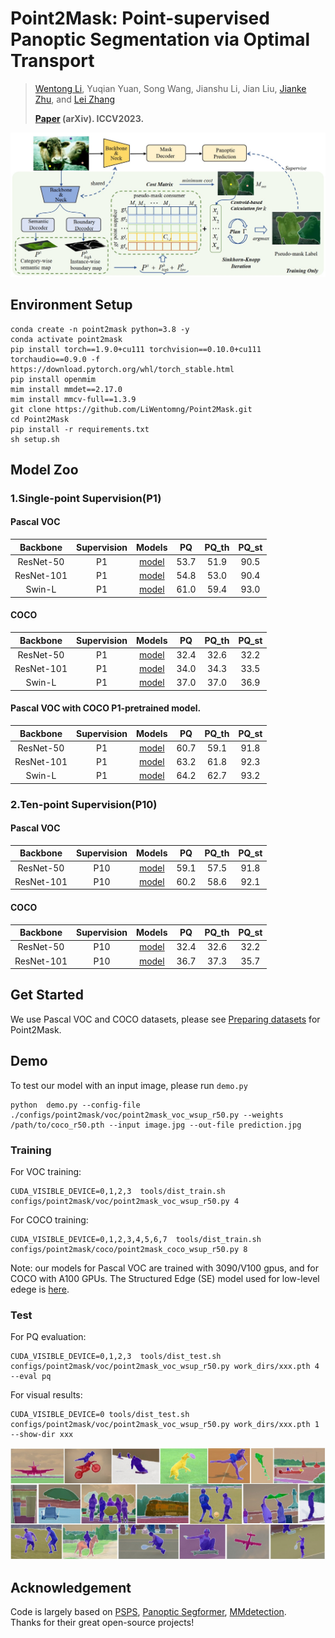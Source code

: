 # Point2Mask: Point-supervised Panoptic Segmentation via Optimal Transport
> [Wentong Li](https://cslwt.github.io/), Yuqian Yuan, Song Wang, Jianshu Li, Jian Liu, [Jianke Zhu](https://person.zju.edu.cn/jkzhu), and [Lei Zhang](https://www4.comp.polyu.edu.hk/~cslzhang/)
>
> **[Paper](https://arxiv.org/pdf/.pdf) (arXiv). ICCV2023.**


<img src="./data/point2mask.jpg" width="800px">



## Environment Setup

    conda create -n point2mask python=3.8 -y
    conda activate point2mask
    pip install torch==1.9.0+cu111 torchvision==0.10.0+cu111 torchaudio==0.9.0 -f https://download.pytorch.org/whl/torch_stable.html
    pip install openmim
    mim install mmdet==2.17.0
    mim install mmcv-full==1.3.9
    git clone https://github.com/LiWentomng/Point2Mask.git
    cd Point2Mask
    pip install -r requirements.txt
    sh setup.sh
    


## Model Zoo

### 1.Single-point Supervision(P1) 
#### Pascal VOC
|  Backbone  | Supervision |                                            Models                                            |  PQ  | PQ_th | PQ_st | 
|:----------:|:-----------:|:--------------------------------------------------------------------------------------------:|:----:|:-----:|:-----:|
| ResNet-50  |     P1      | [model](https://drive.google.com/file/d/1nuVb1Hlgu7uqFw-zE_r2NP-BAAHTBXS-/view?usp=sharing)  | 53.7 | 51.9  | 90.5  | 
| ResNet-101 |     P1      | [model](https://drive.google.com/file/d/1ToLa3dE7Hczz_O8Ej9eYcpjA0z1G4hai/view?usp=sharing)  | 54.8 | 53.0  | 90.4  |
|   Swin-L   |     P1      | [model](https://drive.google.com/file/d/1WblgH8xKZx0BFKU1qooVH4h7Fw_JxPeD/view?usp=sharing)  | 61.0 | 59.4  | 93.0  |

#### COCO 
|  Backbone  | Supervision |                                            Models                                            |  PQ  | PQ_th | PQ_st | 
|:----------:|:-----------:|:--------------------------------------------------------------------------------------------:|:----:|:-----:|:-----:|
| ResNet-50  |     P1      | [model](https://drive.google.com/file/d/1Y1GcOKy09y8lkaFqj5EPBMFgRUyKRI7c/view?usp=sharing)  | 32.4 | 32.6  | 32.2  | 
| ResNet-101 |     P1      | [model](https://drive.google.com/file/d/1ckTeH1kU7vMGWciol6zJfrLnWkZwKIrf/view?usp=sharing)  | 34.0 | 34.3  | 33.5  |
|   Swin-L   |     P1      | [model](https://drive.google.com/file/d/1umLYLgFo9GlKY8QDv5jlss1y2OXmMmYs/view?usp=sharing)  | 37.0 | 37.0  | 36.9  |


#### Pascal VOC with COCO P1-pretrained model.
|  Backbone  | Supervision |                                            Models                                            |  PQ  | PQ_th | PQ_st | 
|:----------:|:-----------:|:--------------------------------------------------------------------------------------------:|:----:|:-----:|:-----:|
| ResNet-50  |     P1      | [model](https://drive.google.com/file/d/1vd3SY_b4uUJW8WdIBb5zOkZUpd4quqMM/view?usp=sharing)  | 60.7 | 59.1  | 91.8  | 
| ResNet-101 |     P1      | [model](https://drive.google.com/file/d/1lP-Y-l66Bt-d2giIXAwb5JbK0u9RPVdr/view?usp=sharing)  | 63.2 | 61.8  | 92.3  |
|   Swin-L   |     P1      | [model](https://drive.google.com/file/d/1t4-2RXt6vgNZLCt2SNH-hS_8I0mLz2pE/view?usp=sharing)  | 64.2 | 62.7  | 93.2  |


### 2.Ten-point Supervision(P10) 
#### Pascal VOC
|  Backbone  | Supervision |                                            Models                                            |  PQ  | PQ_th | PQ_st | 
|:----------:|:-----------:|:--------------------------------------------------------------------------------------------:|:----:|:-----:|:-----:|
| ResNet-50  |     P10     | [model](https://drive.google.com/file/d/1m_KUOvB44IvROluTEU0SlRVA5UZxOlue/view?usp=sharing)  | 59.1 | 57.5  | 91.8  | 
| ResNet-101 |     P10     | [model](https://drive.google.com/file/d/1YkUIEynAn1vqslp22a24MTqZFLPLAU09/view?usp=sharing)  | 60.2 | 58.6  | 92.1  |


#### COCO 
|  Backbone  | Supervision |                                            Models                                            |  PQ  | PQ_th | PQ_st | 
|:----------:|:-----------:|:--------------------------------------------------------------------------------------------:|:----:|:-----:|:-----:|
| ResNet-50  |     P10     | [model](https://drive.google.com/file/d/1WORcd9gYZLMctKup98ooOl1pXOR6ywpH/view?usp=sharing)  | 32.4 | 32.6  | 32.2  | 
| ResNet-101 |     P10     | [model](https://drive.google.com/file/d/1JvMcx2JDX-jcyDhqShrXYwrgjYoLl5q3/view?usp=sharing)  | 36.7 | 37.3  | 35.7  |


## Get Started
We use Pascal VOC and COCO datasets, please see [Preparing datasets](./data/README.md) for Point2Mask. 


## Demo
To test our model with an input image, please run `demo.py`
```shell
python  demo.py --config-file ./configs/point2mask/voc/point2mask_voc_wsup_r50.py --weights /path/to/coco_r50.pth --input image.jpg --out-file prediction.jpg
```


### Training

For VOC training:
```shell
CUDA_VISIBLE_DEVICE=0,1,2,3  tools/dist_train.sh configs/point2mask/voc/point2mask_voc_wsup_r50.py 4
```

For COCO training:
```shell
CUDA_VISIBLE_DEVICE=0,1,2,3,4,5,6,7  tools/dist_train.sh configs/point2mask/coco/point2mask_coco_wsup_r50.py 8
```

Note: our models for Pascal VOC are trained with 3090/V100 gpus, and for COCO with A100 GPUs. The  Structured Edge (SE) model used for low-level edege is [here](https://drive.google.com/file/d/1V6DCug0lUC3C9w3WUOFS9PFZ5-1R2ZXV/view?usp=sharing). 

### Test

For PQ evaluation:
```shell
CUDA_VISIBLE_DEVICE=0,1,2,3  tools/dist_test.sh configs/point2mask/voc/point2mask_voc_wsup_r50.py work_dirs/xxx.pth 4  --eval pq
```

For visual results:
```shell
CUDA_VISIBLE_DEVICE=0 tools/dist_test.sh configs/point2mask/voc/point2mask_voc_wsup_r50.py work_dirs/xxx.pth 1 --show-dir xxx
```


<img src="./data/visualization.jpg" width="800px">




## Acknowledgement
Code is largely based on [PSPS](https://github.com/BraveGroup/PSPS), [Panoptic Segformer](https://github.com/zhiqi-li/Panoptic-SegFormer), [MMdetection](https://github.com/open-mmlab/mmdetection).  
Thanks for their great open-source projects! 





    
    









